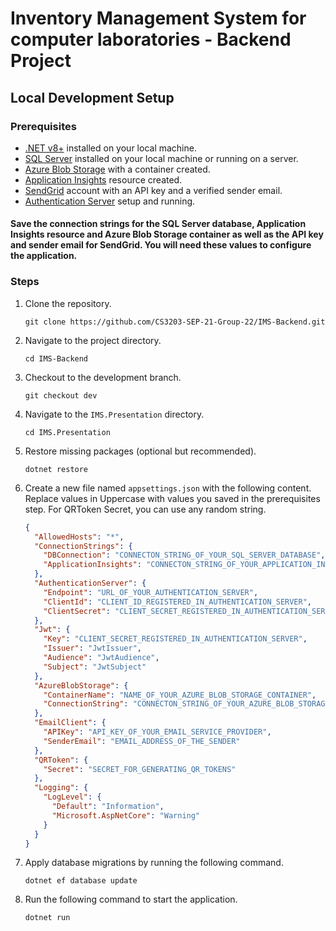 # Inventory Management System for computer laboratories - Backend Project

## Local Development Setup

### Prerequisites

- [.NET v8+](https://dotnet.microsoft.com/download/dotnet/8.0) installed on your local machine.
- [SQL Server](https://www.microsoft.com/en-us/sql-server/sql-server-downloads) installed on your local machine or running on a server.
- [Azure Blob Storage](https://azure.microsoft.com/en-us/services/storage/blobs/) with a container created.
- [Application Insights](https://azure.microsoft.com/en-us/services/monitor/) resource created.
- [SendGrid](https://sendgrid.com/) account with an API key and a verified sender email.
- [Authentication Server](https://github.com/CS3203-SEP-21-Group-22/authentication-server) setup and running.

#### Save the connection strings for the SQL Server database, Application Insights resource and Azure Blob Storage container as well as the API key and sender email for SendGrid. You will need these values to configure the application.

### Steps

1. Clone the repository.

   ```
   git clone https://github.com/CS3203-SEP-21-Group-22/IMS-Backend.git
   ```

2. Navigate to the project directory.

   ```
   cd IMS-Backend
   ```

3. Checkout to the development branch.

   ```
   git checkout dev
   ```

4. Navigate to the `IMS.Presentation` directory.

   ```
   cd IMS.Presentation
   ```

5. Restore missing packages (optional but recommended).

   ```
   dotnet restore
   ```

6. Create a new file named `appsettings.json` with the following content. Replace values in Uppercase with values you saved in the prerequisites step. For QRToken Secret, you can use any random string.

   ```json
   {
     "AllowedHosts": "*",
     "ConnectionStrings": {
       "DBConnection": "CONNECTON_STRING_OF_YOUR_SQL_SERVER_DATABASE",
       "ApplicationInsights": "CONNECTON_STRING_OF_YOUR_APPLICATION_INSIGHTS_RESOURCE"
     },
     "AuthenticationServer": {
       "Endpoint": "URL_OF_YOUR_AUTHENTICATION_SERVER",
       "ClientId": "CLIENT_ID_REGISTERED_IN_AUTHENTICATION_SERVER",
       "ClientSecret": "CLIENT_SECRET_REGISTERED_IN_AUTHENTICATION_SERVER"
     },
     "Jwt": {
       "Key": "CLIENT_SECRET_REGISTERED_IN_AUTHENTICATION_SERVER",
       "Issuer": "JwtIssuer",
       "Audience": "JwtAudience",
       "Subject": "JwtSubject"
     },
     "AzureBlobStorage": {
       "ContainerName": "NAME_OF_YOUR_AZURE_BLOB_STORAGE_CONTAINER",
       "ConnectionString": "CONNECTON_STRING_OF_YOUR_AZURE_BLOB_STORAGE"
     },
     "EmailClient": {
       "APIKey": "API_KEY_OF_YOUR_EMAIL_SERVICE_PROVIDER",
       "SenderEmail": "EMAIL_ADDRESS_OF_THE_SENDER"
     },
     "QRToken": {
       "Secret": "SECRET_FOR_GENERATING_QR_TOKENS"
     },
     "Logging": {
       "LogLevel": {
         "Default": "Information",
         "Microsoft.AspNetCore": "Warning"
       }
     }
   }
   ```

7. Apply database migrations by running the following command.

   ```
   dotnet ef database update
   ```

8. Run the following command to start the application.
   ```
   dotnet run
   ```
